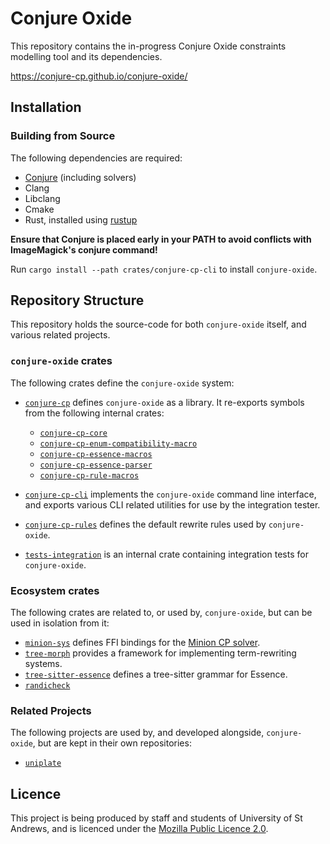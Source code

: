 # Conjure Oxide

This repository contains the in-progress Conjure Oxide constraints modelling
tool and its dependencies. 

<https://conjure-cp.github.io/conjure-oxide/>

## Installation

### Building from Source

The following dependencies are required:

* [Conjure](https://github.com/conjure-cp/conjure) (including solvers)
* Clang 
* Libclang
* Cmake
* Rust, installed using [rustup](https://rustup.rs/)

**Ensure that Conjure is placed early in your PATH to avoid conflicts with
ImageMagick's conjure command!**

Run `cargo install --path crates/conjure-cp-cli` to install `conjure-oxide`.

## Repository Structure

This repository holds the source-code for both `conjure-oxide` itself, and
various related projects.

### `conjure-oxide` crates

The following crates define the `conjure-oxide` system:

- [`conjure-cp`](./crates/conjure-cp) defines `conjure-oxide` as a library. It
  re-exports symbols from the following internal crates:

  + [`conjure-cp-core`](./crates/conjure-cp-core)
  + [`conjure-cp-enum-compatibility-macro`](./crates/conjure-cp-enum-compatibility-macro)
  + [`conjure-cp-essence-macros`](./crates/conjure-cp-essence-macros)
  + [`conjure-cp-essence-parser`](./crates/conjure-cp-essence-parser)
  + [`conjure-cp-rule-macros`](./crates/conjure-cp-rule-macros)


- [`conjure-cp-cli`](./crates/conjure-cp-cli) implements the `conjure-oxide`
  command line interface, and exports various CLI related utilities for use by
  the integration tester.
- [`conjure-cp-rules`](./crates/conjure-cp-rules) defines the default rewrite
  rules used by `conjure-oxide`.
- [`tests-integration`](./tests-integration) is an internal crate containing
  integration tests for `conjure-oxide`.

### Ecosystem crates

The following crates are related to, or used by, `conjure-oxide`, but can be
used in isolation from it:

- [`minion-sys`](./crates/minion-sys) defines FFI bindings for the [Minion CP solver](https://github.com/minion/minion).
- [`tree-morph`](./crates/tree-morph) provides a framework for implementing
  term-rewriting systems. 
- [`tree-sitter-essence`](./crates/tree-sitter-essence) defines a tree-sitter
  grammar for Essence.
- [`randicheck`](./crates/randicheck)

### Related Projects 

The following projects are used by, and developed alongside, `conjure-oxide`,
but are kept in their own repositories:

- [`uniplate`](https://github.com/conjure-cp/uniplate)


## Licence

This project is being produced by staff and students of University of St
Andrews, and is licenced under the [Mozilla Public Licence 2.0](./LICENCE).

<!-- vim: cc=80
-->

